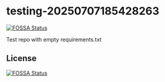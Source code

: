 # testing-20250707185428263
[![FOSSA Status](https://app.fossa.com/api/projects/git%2Bgithub.com%2Fkirogum%2Ftesting-20250707185428263.svg?type=shield)](https://app.fossa.com/projects/git%2Bgithub.com%2Fkirogum%2Ftesting-20250707185428263?ref=badge_shield)

Test repo with empty requirements.txt


## License
[![FOSSA Status](https://app.fossa.com/api/projects/git%2Bgithub.com%2Fkirogum%2Ftesting-20250707185428263.svg?type=large)](https://app.fossa.com/projects/git%2Bgithub.com%2Fkirogum%2Ftesting-20250707185428263?ref=badge_large)